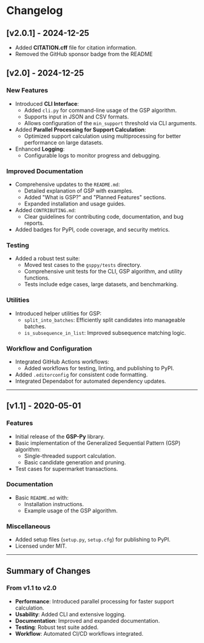 # Changelog

## [v2.0.1] - 2024-12-25
- Added **CITATION.cff** file for citation information.
- Removed the GitHub sponsor badge from the README

## [v2.0] - 2024-12-25

### **New Features**

- Introduced **CLI Interface**:
    - Added `cli.py` for command-line usage of the GSP algorithm.
    - Supports input in JSON and CSV formats.
    - Allows configuration of the `min_support` threshold via CLI arguments.
- Added **Parallel Processing for Support Calculation**:
    - Optimized support calculation using multiprocessing for better performance on large datasets.
- Enhanced **Logging**:
    - Configurable logs to monitor progress and debugging.

### **Improved Documentation**

- Comprehensive updates to the `README.md`:
    - Detailed explanation of GSP with examples.
    - Added "What is GSP?" and "Planned Features" sections.
    - Expanded installation and usage guides.
- Added `CONTRIBUTING.md`:
    - Clear guidelines for contributing code, documentation, and bug reports.
- Added badges for PyPI, code coverage, and security metrics.

### **Testing**

- Added a robust test suite:
    - Moved test cases to the `gsppy/tests` directory.
    - Comprehensive unit tests for the CLI, GSP algorithm, and utility functions.
    - Tests include edge cases, large datasets, and benchmarking.

### **Utilities**

- Introduced helper utilities for GSP:
    - `split_into_batches`: Efficiently split candidates into manageable batches.
    - `is_subsequence_in_list`: Improved subsequence matching logic.

### **Workflow and Configuration**

- Integrated GitHub Actions workflows:
    - Added workflows for testing, linting, and publishing to PyPI.
- Added `.editorconfig` for consistent code formatting.
- Integrated Dependabot for automated dependency updates.

---

## **[v1.1]** - 2020-05-01

### **Features**

- Initial release of the **GSP-Py** library.
- Basic implementation of the Generalized Sequential Pattern (GSP) algorithm:
    - Single-threaded support calculation.
    - Basic candidate generation and pruning.
- Test cases for supermarket transactions.

### **Documentation**

- Basic `README.md` with:
    - Installation instructions.
    - Example usage of the GSP algorithm.

### **Miscellaneous**

- Added setup files (`setup.py`, `setup.cfg`) for publishing to PyPI.
- Licensed under MIT.

---

## **Summary of Changes**

### From v1.1 to v2.0

- **Performance**: Introduced parallel processing for faster support calculation.
- **Usability**: Added CLI and extensive logging.
- **Documentation**: Improved and expanded documentation.
- **Testing**: Robust test suite added.
- **Workflow**: Automated CI/CD workflows integrated.
